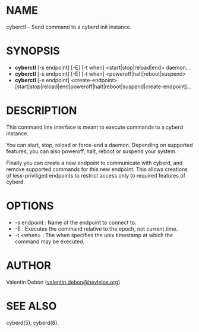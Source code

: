 # NAME
cyberctl - Send command to a cyberd init instance.

# SYNOPSIS
- **cyberctl** [-s endpoint] [-E] [-t when] \<start|stop|reload|end\> daemon...
- **cyberctl** [-s endpoint] [-E] [-t when] \<poweroff|halt|reboot|suspend\>
- **cyberctl** [-s endpoint] \<create-endpoint\> [start|stop|reload|end|poweroff|halt|reboot|suspend|create-endpoint]...

# DESCRIPTION

This command line interface is meant to execute commands to a cyberd instance.

You can start, stop, reload or force-end a daemon. Depending on supported features, you can also poweroff, halt, reboot or suspend your system.

Finally you can create a new endpoint to communicate with cyberd, and remove supported commands for this new endpoint. This allows creations of less-priviliged endpoints to restrict access only to required features of cyberd.

# OPTIONS
- -s endpoint : Name of the endpoint to connect to.
- -E : Executes the command relative to the epoch, not current time.
- -t \<when\> : The when specifies the unix timestamp at which the command may be executed.

# AUTHOR
Valentin Debon (valentin.debon@heylelos.org)

# SEE ALSO
cyberd(5), cyberd(8).

